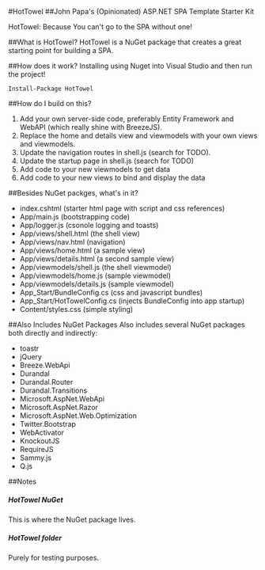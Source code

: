 #HotTowel
##John Papa's (Opinionated) ASP.NET SPA Template Starter Kit

HotTowel: Because You can't go to the SPA without one!

##What is HotTowel?
HotTowel is a NuGet package that creates a great starting point for building a SPA. 

##How does it work?
Installing using Nuget into Visual Studio and then run the project!

	Install-Package HotTowel


##How do I build on this?
1. Add your own server-side code, preferably Entity Framework and WebAPI (which really shine with BreezeJS).
2. Replace the home and details view and viewmodels with your own views and viewmodels. 
3. Update the navigation routes in shell.js (search for TODO).
4. Update the startup page in shell.js (search for TODO)
5. Add code to your new viewmodels to get data
6. Add code to your new views to bind and display the data


##Besides NuGet packges, what's in it?
- index.cshtml (starter html page with script and css references)
- App/main.js (bootstrapping code)
- App/logger.js (csonole logging and toasts)
- App/views/shell.html (the shell view)
- App/views/nav.html (navigation)
- App/views/home.html (a sample view)
- App/views/details.html (a second sample view)
- App/viewmodels/shell.js (the shell viewmodel)
- App/viewmodels/home.js (sample viewmodel)
- App/viewmodels/details.js (sample viewmodel)
- App_Start/BundleConfig.cs (css and javascript bundles)
- App_Start/HotTowelConfig.cs (injects BundleConfig into app startup)
- Content/styles.css (simple styling)


##Also Includes NuGet Packages
Also includes several NuGet packages both directly and indirectly:

- toastr 
- jQuery 
- Breeze.WebApi
- Durandal
- Durandal.Router 
- Durandal.Transitions
- Microsoft.AspNet.WebApi
- Microsoft.AspNet.Razor
- Microsoft.AspNet.Web.Optimization
- Twitter.Bootstrap
- WebActivator
- KnockoutJS
- RequireJS
- Sammy.js
- Q.js


##Notes
##### HotTowel NuGet
This is where the NuGet package lives.

##### HotTowel folder 
Purely for testing purposes.
